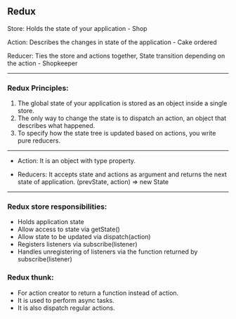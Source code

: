 ## Redux

Store: Holds the state of your application - Shop

Action: Describes the changes in state of the application - Cake ordered 

Reducer: Ties the store and actions together, State transition depending on the action - Shopkeeper

---

### Redux Principles:
1. The global state of your application is stored as an object inside a single store.
2. The only way to change the state is to dispatch an action, an object that describes what happened.
3. To specify how the state tree is updated based on actions, you write pure reducers.

---

- Action: It is an object with type property. 

- Reducers: It accepts state and actions as argument and returns the next state of application. (prevState, action) => new State

---

### Redux store responsibilities:
- Holds application state
- Allow access to state via getState()
- Allow state to be updated via dispatch(action)
- Registers listeners via subscribe(listener)
- Handles unregistering of listeners via the function returned by subscribe(listener) 

### Redux thunk:
- For action creator to return a function instead of action.
- It is used to perform async tasks.
- It is also dispatch regular actions.
